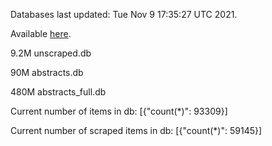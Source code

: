 Databases last updated: Tue Nov  9 17:35:27 UTC 2021. 

Available [here](https://github.com/cbeauhilton/ash-db/releases).

9.2M	unscraped.db

90M	abstracts.db

480M	abstracts_full.db

Current number of items in db:
[{"count(*)": 93309}]

Current number of scraped items in db:
[{"count(*)": 59145}]
